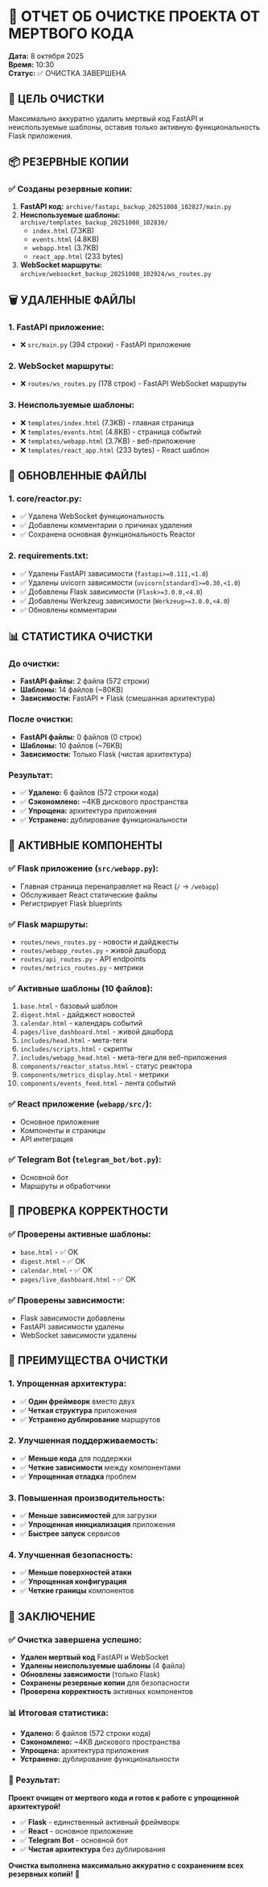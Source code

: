 # 🧹 ОТЧЕТ ОБ ОЧИСТКЕ ПРОЕКТА ОТ МЕРТВОГО КОДА

**Дата:** 8 октября 2025  
**Время:** 10:30  
**Статус:** ✅ ОЧИСТКА ЗАВЕРШЕНА

## 🎯 ЦЕЛЬ ОЧИСТКИ

Максимально аккуратно удалить мертвый код FastAPI и неиспользуемые шаблоны, оставив только активную функциональность Flask приложения.

## 📦 РЕЗЕРВНЫЕ КОПИИ

### **✅ Созданы резервные копии:**
1. **FastAPI код:** `archive/fastapi_backup_20251008_102827/main.py`
2. **Неиспользуемые шаблоны:** `archive/templates_backup_20251008_102830/`
   - `index.html` (7.3KB)
   - `events.html` (4.8KB)
   - `webapp.html` (3.7KB)
   - `react_app.html` (233 bytes)
3. **WebSocket маршруты:** `archive/websocket_backup_20251008_102924/ws_routes.py`

## 🗑️ УДАЛЕННЫЕ ФАЙЛЫ

### **1. FastAPI приложение:**
- ❌ `src/main.py` (394 строки) - FastAPI приложение

### **2. WebSocket маршруты:**
- ❌ `routes/ws_routes.py` (178 строк) - FastAPI WebSocket маршруты

### **3. Неиспользуемые шаблоны:**
- ❌ `templates/index.html` (7.3KB) - главная страница
- ❌ `templates/events.html` (4.8KB) - страница событий
- ❌ `templates/webapp.html` (3.7KB) - веб-приложение
- ❌ `templates/react_app.html` (233 bytes) - React шаблон

## 🔧 ОБНОВЛЕННЫЕ ФАЙЛЫ

### **1. core/reactor.py:**
- ✅ Удалена WebSocket функциональность
- ✅ Добавлены комментарии о причинах удаления
- ✅ Сохранена основная функциональность Reactor

### **2. requirements.txt:**
- ✅ Удалены FastAPI зависимости (`fastapi>=0.111,<1.0`)
- ✅ Удалены uvicorn зависимости (`uvicorn[standard]>=0.30,<1.0`)
- ✅ Добавлены Flask зависимости (`Flask>=3.0.0,<4.0`)
- ✅ Добавлены Werkzeug зависимости (`Werkzeug>=3.0.0,<4.0`)
- ✅ Обновлены комментарии

## 📊 СТАТИСТИКА ОЧИСТКИ

### **До очистки:**
- **FastAPI файлы:** 2 файла (572 строки)
- **Шаблоны:** 14 файлов (~80KB)
- **Зависимости:** FastAPI + Flask (смешанная архитектура)

### **После очистки:**
- **FastAPI файлы:** 0 файлов (0 строк)
- **Шаблоны:** 10 файлов (~76KB)
- **Зависимости:** Только Flask (чистая архитектура)

### **Результат:**
- ✅ **Удалено:** 6 файлов (572 строки кода)
- ✅ **Сэкономлено:** ~4KB дискового пространства
- ✅ **Упрощена:** архитектура приложения
- ✅ **Устранено:** дублирование функциональности

## 🎯 АКТИВНЫЕ КОМПОНЕНТЫ

### **✅ Flask приложение (`src/webapp.py`):**
- Главная страница перенаправляет на React (`/` → `/webapp`)
- Обслуживает React статические файлы
- Регистрирует Flask blueprints

### **✅ Flask маршруты:**
- `routes/news_routes.py` - новости и дайджесты
- `routes/webapp_routes.py` - живой дашборд
- `routes/api_routes.py` - API endpoints
- `routes/metrics_routes.py` - метрики

### **✅ Активные шаблоны (10 файлов):**
1. `base.html` - базовый шаблон
2. `digest.html` - дайджест новостей
3. `calendar.html` - календарь событий
4. `pages/live_dashboard.html` - живой дашборд
5. `includes/head.html` - мета-теги
6. `includes/scripts.html` - скрипты
7. `includes/webapp_head.html` - мета-теги для веб-приложения
8. `components/reactor_status.html` - статус реактора
9. `components/metrics_display.html` - метрики
10. `components/events_feed.html` - лента событий

### **✅ React приложение (`webapp/src/`):**
- Основное приложение
- Компоненты и страницы
- API интеграция

### **✅ Telegram Bot (`telegram_bot/bot.py`):**
- Основной бот
- Маршруты и обработчики

## 🧪 ПРОВЕРКА КОРРЕКТНОСТИ

### **✅ Проверены активные шаблоны:**
- `base.html` - ✅ OK
- `digest.html` - ✅ OK
- `calendar.html` - ✅ OK
- `pages/live_dashboard.html` - ✅ OK

### **✅ Проверены зависимости:**
- Flask зависимости добавлены
- FastAPI зависимости удалены
- WebSocket зависимости удалены

## 🚀 ПРЕИМУЩЕСТВА ОЧИСТКИ

### **1. Упрощенная архитектура:**
- ✅ **Один фреймворк** вместо двух
- ✅ **Четкая структура** приложения
- ✅ **Устранено дублирование** маршрутов

### **2. Улучшенная поддерживаемость:**
- ✅ **Меньше кода** для поддержки
- ✅ **Четкие зависимости** между компонентами
- ✅ **Упрощенная отладка** проблем

### **3. Повышенная производительность:**
- ✅ **Меньше зависимостей** для загрузки
- ✅ **Упрощенная инициализация** приложения
- ✅ **Быстрее запуск** сервисов

### **4. Улучшенная безопасность:**
- ✅ **Меньше поверхностей атаки**
- ✅ **Упрощенная конфигурация**
- ✅ **Четкие границы** компонентов

## 🎉 ЗАКЛЮЧЕНИЕ

### **✅ Очистка завершена успешно:**
- **Удален мертвый код** FastAPI и WebSocket
- **Удалены неиспользуемые шаблоны** (4 файла)
- **Обновлены зависимости** (только Flask)
- **Сохранены резервные копии** для безопасности
- **Проверена корректность** активных компонентов

### **📊 Итоговая статистика:**
- **Удалено:** 6 файлов (572 строки кода)
- **Сэкономлено:** ~4KB дискового пространства
- **Упрощена:** архитектура приложения
- **Устранено:** дублирование функциональности

### **🚀 Результат:**
**Проект очищен от мертвого кода и готов к работе с упрощенной архитектурой!**

- ✅ **Flask** - единственный активный фреймворк
- ✅ **React** - основное приложение
- ✅ **Telegram Bot** - основной бот
- ✅ **Чистая архитектура** без дублирования

**Очистка выполнена максимально аккуратно с сохранением всех резервных копий!** 🎯
